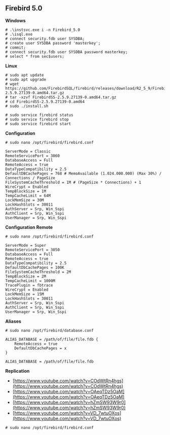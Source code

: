 ## Firebird 5.0
**Windows**
```text
# .\instsvc.exe i -n Firebird_5.0
# .\isql.exe
# connect security.fdb user SYSDBA;
# create user SYSDBA password 'masterkey';
# commit;
# connect security.fdb user SYSDBA password masterkey;
# select * from sec$users;
```
**Linux**
```text
# sudo apt update  
# sudo apt upgrade
# wget https://github.com/FirebirdSQL/firebird/releases/download/R2_5_9/FirebirdSS-2.5.9.27139-0.amd64.tar.gz
# tar -xzvf FirebirdSS-2.5.9.27139-0.amd64.tar.gz
# cd FirebirdSS-2.5.9.27139-0.amd64
# sudo ./install.sh

# sudo service firebird status
# sudo service firebird stop
# sudo service firebird start
```
**Configuration**
```text
# sudo nano /opt/firebird/firebird.conf

ServerMode = Classic
RemoteServicePort = 3060
DatabaseAccess = Full
RemoteAccess = true
DataTypeCompatibility = 2.5
DefaultDBCachePages = 768 # MemoAvailable (1.024.000.000) (Max 30%) / Connections / PageSize
FileSystemCacheThreshold = 1M # (PageSize * Connections) + 1
WireCrypt = Enabled 
TempBlockSize = 1M
TempCacheLimit = 64M
LockMemSize = 30M
LockHashSlots = 30011
AuthServer = Srp, Win_Sspi
AuthClient = Srp, Win_Sspi
UserManager = Srp, Win_Sspi
```
**Configuration Remote**
```text
# sudo nano /opt/firebird/firebird.conf

ServerMode = Super
RemoteServicePort = 3050
DatabaseAccess = Full
RemoteAccess = true
DataTypeCompatibility = 2.5
DefaultDbCachePages = 100K
FileSystemCacheThreshold = 2M
TempBlockSize = 2M
TempCacheLimit = 1000M
TracePlugin = fbtrace
WireCrypt = Enabled
LockMemSize = 15M
LockHashSlots = 30011
AuthServer = Srp, Win_Sspi
AuthClient = Srp, Win_Sspi
UserManager = Srp, Win_Sspi
```
**Aliases**
```text
# sudo nano /opt/firebird/database.conf

ALIAS_DATABASE = /path/of/file/file.fdb {
	RemoteAccess = true
	DefaultDbCachePages = x
}

ALIAS_DATABASE = /path/of/file/file.fdb
```
**Replication**
* [https://www.youtube.com/watch?v=COdWtRn4hgs](https://www.youtube.com/watch?v=COdWtRn4hgs)
* [https://www.youtube.com/watch?v=OAeqTDz5OaM](https://www.youtube.com/watch?v=OAeqTDz5OaM)
* [https://www.youtube.com/watch?v=hZmSW93W9r0](https://www.youtube.com/watch?v=hZmSW93W9r0)
* [https://www.youtube.com/watch?v=VD_7wtuOXos](https://www.youtube.com/watch?v=VD_7wtuOXos)
```text
# sudo nano /opt/firebird/firebird.conf


```
